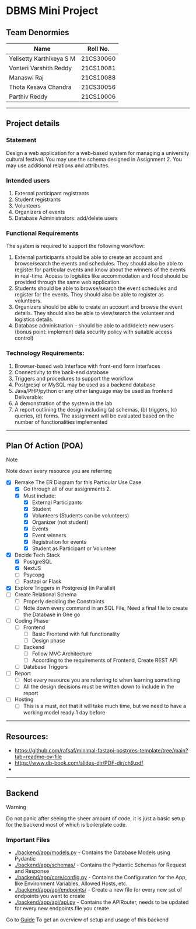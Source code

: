 # DBMS Mini Project

## Team Denormies

| Name                     | Roll No.  |
|--------------------------|-----------|
| Yelisetty Karthikeya S M | 21CS30060 |
| Vonteri Varshith Reddy   | 21CS10081 |
| Manaswi Raj              | 21CS10088 |
| Thota Kesava Chandra     | 21CS30056 |
| Parthiv Reddy            | 21CS10006 |

---

## Project details

### Statement

Design a web application for a web-based system for managing a university cultural festival. You may use the schema designed in Assignment 2. You may use additional relations and attributes.

### Intended users

1. External participant registrants
2. Student registrants
3. Volunteers
4. Organizers of events
5. Database Administrators: add/delete users

### Functional Requirements

The system is required to support the following workflow:

1. External participants should be able to create an account and browse/search the events and schedules. They should also be able to register for particular events and know about the winners of the events in real-time. Access to logistics like accommodation and food should be provided through the same web application.
2. Students should be able to browse/search the event schedules and register for the events. They should also be able to register as volunteers.
3. Organizers should be able to create an account and browse the event details. They should also be able to view/search the volunteer and logistics details.
4. Database administration – should be able to add/delete new users (bonus point: implement data security policy with suitable access control)

### Technology Requirements:

1. Browser-based web interface with front-end form interfaces
2. Connectivity to the back-end database
3. Triggers and procedures to support the workflow
4. Postgresql or MySQL may be used as a backend database
5. Java/PHP/python or any other language may be used as frontend Deliverable:
6. A demonstration of the system in the lab
7. A report outlining the design including (a) schemas, (b) triggers, (c) queries, (d) forms. The assignment will be evaluated based on the number of functionalities implemented

---

## Plan Of Action (POA)

> [!NOTE]
> Note down every resource you are referring

- [x] Remake The ER Diagram for this Particular Use Case
  - [x] Go through all of our assignments 2.
  - [x] Must include:
    - [x] External Participants
    - [x] Student
    - [x] Volunteers (Students can be volunteers)
    - [x] Organizer (not student)
    - [x] Events
    - [x] Event winners
    - [x] Registration for events
    - [x] Student as Participant or Volunteer
- [x] Decide Tech Stack
  - [x] PostgreSQL
  - [x] NextJS
  - [ ] Psycopg
  - [ ] Fastapi or Flask
- [x] Explore Triggers in Postgresql (in Parallel)
- [ ] Create Relational Schema
  - [ ] Properly deciding the Constraints
  - [ ] Note down every command in an SQL File, Need a final file to create the Database in One go
- [ ] Coding Phase
  - [ ] Frontend
    - [ ] Basic Frontend with full functionality
    - [ ] Design phase
  - [ ] Backend
    - [ ] Follow MVC Architecture
    - [ ] According to the requirements of Frontend, Create REST API
  - [ ] Database Triggers
- [ ] Report
  - [ ] Not every resource you are referring to when learning something
  - [ ] All the design decisions must be written down to include in the report
- [ ] Hosting
  - [ ] This is a must, not that it will take much time, but we need to have a working model ready 1 day before

---

## Resources:

- <https://github.com/rafsaf/minimal-fastapi-postgres-template/tree/main?tab=readme-ov-file>
- <https://www.db-book.com/slides-dir/PDF-dir/ch9.pdf>
- 

---

## Backend

> [!WARNING]
> Do not panic after seeing the sheer amount of code, it is just a basic setup for the backend most of which is boilerplate code.

### Important Files

- [./backend/app/models.py](./backend/app/models.py) - Contains the Database Models using Pydantic
- [./backend/app/schemas/](./backend/app/schemas/) - Contains the Pydantic Schemas for Request and Response
- [./backend/app/core/config.py](./backend/app/core/config.py) - Contains the Configuration for the App, like Environment Variables, Allowed Hosts, etc.
- [./backend/app/api/endpoints/](./backend/app/api/endpoints/) - Create a new file for every new set of endpoints you want to create
- [./backend/app/api/api.py](./backend/app/api/api.py) - Contains the APIRouter, needs to be updated for every new endpoints file you create

Go to [Guide](https://github.com/rafsaf/minimal-fastapi-postgres-template/tree/main?tab=readme-ov-file#minimal-async-fastapi--postgresql-template) To get an overview of setup and usage of this backend
